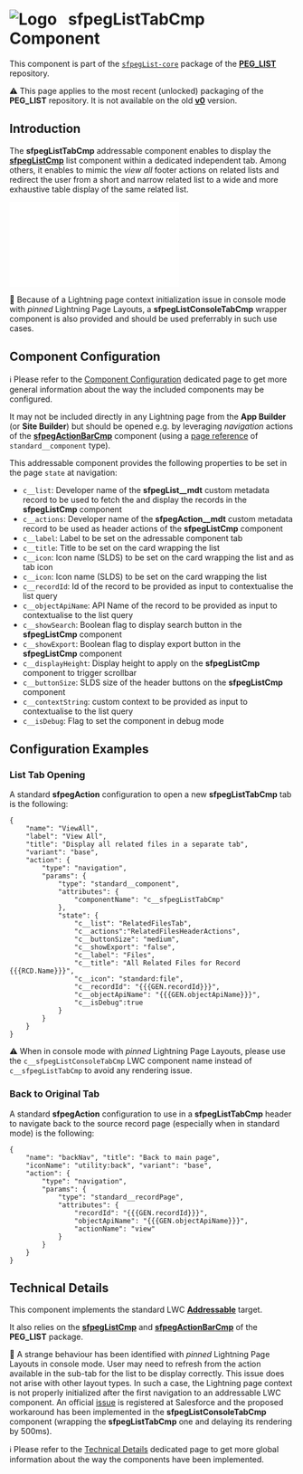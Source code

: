 # ![Logo](/media/Logo.png) &nbsp; **sfpegListTabCmp** Component

This component is part of the [`sfpegList-core`](/help/sfpegListPkgCore.md) package
of the **[PEG_LIST](/README.md)** repository.

⚠️ This page applies to the most recent (unlocked) packaging of the **PEG_LIST** repository.
It is not available on the old **[v0](https://github.com/pegros/PEG_LIST/tree/v0)** version.


## Introduction

The **sfpegListTabCmp** addressable component enables to display the **[sfpegListCmp](/help/sfpegListCmp.md)**
list component within a dedicated independent tab. Among others, it enables to mimic the _view all_
footer actions on related lists and redirect the user from a short and narrow related list to a wide
and more exhaustive table display of the same related list.

![sfpegListTabCmp Display](/media/sfpegListTabCmp.md)


🚨 Because of a Lightning page context initialization issue in console
mode with _pinned_ Lightning Page Layouts, a **sfpegListConsoleTabCmp** wrapper
component is also provided and should be used preferrably in such use cases.


## Component Configuration

ℹ️ Please refer to the [Component Configuration](/help/configuration.md) dedicated page to 
get more general information about the way the included components may be configured. 

It may not be included directly in any Lightning page from the **App Builder** (or **Site Builder**)
but should be opened e.g. by leveraging *navigation* actions of the  **[sfpegActionBarCmp](/help/sfpegActionBarCmp.md)**
component (using a [page reference](https://developer.salesforce.com/docs/platform/lwc/guide/reference-page-reference-type.html) of `standard__component` type).

This addressable component provides the following properties to be set in the page `state` at 
navigation:
* `c__list`: Developer name of the **sfpegList__mdt** custom metadata record to be used to fetch
the and display the records in the **sfpegListCmp** component
* `c__actions`: Developer name of the **sfpegAction__mdt** custom metadata record to be used as
header actions of the **sfpegListCmp** component
* `c__label`: Label to be set on the adressable component tab
* `c__title`: Title to be set on the card wrapping the list
* `c__icon`: Icon name (SLDS) to be set on the card wrapping the list and as tab icon
* `c__icon`: Icon name (SLDS) to be set on the card wrapping the list
* `c__recordId`: Id of the record to be provided as input to contextualise the list query
* `c__objectApiName`: API Name of the record to be provided as input to contextualise to the list query
* `c__showSearch`: Boolean flag to display search button in the **sfpegListCmp** component
* `c__showExport`: Boolean flag to display export button in the **sfpegListCmp** component
* `c__displayHeight`: Display height to apply on the **sfpegListCmp** component to trigger scrollbar
* `c__buttonSize`: SLDS size of the header buttons on the **sfpegListCmp** component
* `c__contextString`: custom context to be provided as input to contextualise to the list query
* `c__isDebug`: Flag to set the component in debug mode


## Configuration Examples

### List Tab Opening

A standard **sfpegAction** configuration to open a new **sfpegListTabCmp** 
tab is the following:
```
{
    "name": "ViewAll",
    "label": "View All",
    "title": "Display all related files in a separate tab",
    "variant": "base",
    "action": {
        "type": "navigation",
        "params": {
            "type": "standard__component",
            "attributes": {
                "componentName": "c__sfpegListTabCmp"
            },
            "state": {
                "c__list": "RelatedFilesTab",
                "c__actions":"RelatedFilesHeaderActions",
                "c__buttonSize": "medium",
                "c__showExport": "false",
                "c__label": "Files",
                "c__title": "All Related Files for Record {{{RCD.Name}}}",
                "c__icon": "standard:file",
                "c__recordId": "{{{GEN.recordId}}}",
                "c__objectApiName": "{{{GEN.objectApiName}}}",
                "c__isDebug":true
            }
        }
    }
}
```

⚠️ When in console mode with _pinned_ Lightning Page Layouts, please use the
`c__sfpegListConsoleTabCmp` LWC component name instead of `c__sfpegListTabCmp`
to avoid any rendering issue.


### Back to Original Tab

A standard **sfpegAction** configuration to use in a **sfpegListTabCmp** 
header to navigate back to the source record page (especially when in 
standard mode) is the following:

```
{
    "name": "backNav", "title": "Back to main page",
    "iconName": "utility:back", "variant": "base",
    "action": {
        "type": "navigation",
        "params": {
            "type": "standard__recordPage",
            "attributes": {
                "recordId": "{{{GEN.recordId}}}",
                "objectApiName": "{{{GEN.objectApiName}}}",
                "actionName": "view"
            }
        }
    }
}
```


## Technical Details

This component implements the standard LWC **[Addressable](https://developer.salesforce.com/docs/platform/lwc/guide/use-navigate-url-addressable.html?q=lightning__UrlAddressable)** target.

It also relies on the **[sfpegListCmp](/help/sfpegListCmp.md)** and **[sfpegActionBarCmp](/help/sfpegActionBarCmp.md)**
of the **PEG_LIST** package.

🚨 A strange behaviour has been identified with _pinned_ Lightning Page Layouts in console mode.
User may need to refresh from the action available in the sub-tab for the list to be display correctly. This issue does not arise with other
layout types.
In such a case, the Lightning page context is not properly initialized
after the first navigation to an addressable LWC component.
An official [issue](https://help.salesforce.com/s/issue?id=a028c00000zLPu5AAG) is registered at Salesforce and the proposed
workaround has been implemented in the **sfpegListConsoleTabCmp**
component (wrapping the **sfpegListTabCmp** one and delaying its
rendering by 500ms).

ℹ️ Please refer to the [Technical Details](/help/technical.md) dedicated page to 
get more global information about the way the components have been implemented.